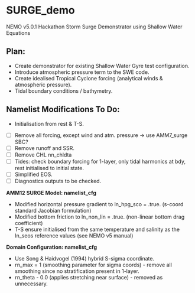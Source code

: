 # SURGE_demo
NEMO v5.0.1 Hackathon Storm Surge Demonstrator using Shallow Water Equations

## Plan:

* Create demonstrator for existing Shallow Water Gyre test configuration.
* Introduce atmospheric pressure term to the SWE code.
* Create idealised Tropical Cyclone forcing (analytical winds & atmospheric pressure).
* Tidal boundary conditions / bathymetry.

## Namelist Modifications To Do:

* Initialisation from rest & T-S.
* [ ] Remove all forcing, except wind and atm. pressure -> use AMM7_surge SBC?
* [ ] Remove runoff and SSR.
* [ ] Remove CHL nn_chldta
* [ ] Tides: check boundary forcing for 1-layer, only tidal harmonics at bdy, rest initialised to initial state.
* [ ] Simplified EOS.
* [ ] Diagnostics outputs to be checked.

**AMM12 SURGE Model: namelist_cfg**
* Modified horizontal pressure gradient to ln_hpg_sco = .true. (s-coord standard Jacobian formulation)
* Modified bottom friction to ln_non_lin = .true. (non-linear bottom drag coefficient)
* T-S ensure initialised from the same temperature and salinity as the ln_seos reference values (see NEMO v5 manual)

**Domain Configuration: namelist_cfg**
* Use Song & Haidvogel (1994) hybrid S-sigma coordinate.
* rn_max = 1 (smoothing parameter for sigma coords) - remove all smoothing since no stratification present in 1-layer.
* rn_theta - 0.0 (applies stretching near surface) - removed as unnecessary.


